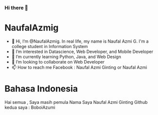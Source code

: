 ### Hi there 👋

# NaufalAzmig
- 👋 Hi, I’m @NaufalAzmig. In real life, my name is Naufal Azmi G. I'm a college student in Information System
- 👀 I’m interested in Datascience, Web Developer, and Mobile Developer
- 🌱 I’m currently learning Python, Java, and Web Design
- 💞️ I’m looking to collaborate on Web Developer
- 📫 How to reach me Facebook : Naufal Azmi Ginting or Naufal Azmi

# Bahasa Indonesia
Hai semua , Saya masih pemula
Nama Saya Naufal Azmi Ginting
Github kedua saya : BoboiAzumi
